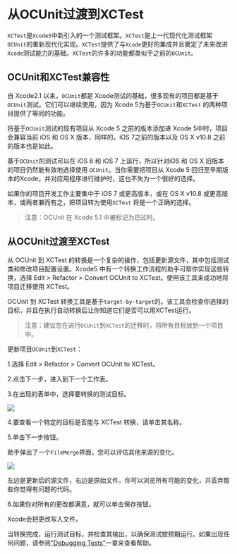 # 从OCUnit过渡到XCTest #

`XCTest`是`Xcode5`中新引入的一个测试框架。`XCTest`是上一代现代化测试框架`OCUnit`的重新现代化实现。`XCTest`提供了与`Xcode`更好的集成并且奠定了未来改进`Xcode`测试能力的基础。`XCTest`的许多的功能都类似于之前的`OCUnit`。

## OCUnit和XCTest兼容性 ##
自 Xcode2.1 以来，`OCUnit`都是 Xcode测试的基础，很多现有的项目都是基于`OCUnit`测试。它们可以继续使用，因为 Xcode 5为基于`OCUnit`和`XCTest` 的两种项目提供了等同的功能。
 
将基于`OCUnit`测试的现有项目从 Xcode 5 之前的版本添加进 Xcode 5中时，项目会兼容当前 iOS 和 OS X 版本，同样的，iOS 7之前的版本以及 OS X v10.8 之前的版本也是如此。
 
基于`OCUnit`的测试可以在 iOS 6 和 iOS 7 上运行，所以针对iOS 和 OS X 旧版本的项目仍然能有效地选择使用 `OCUnit`。当你需要把项目从 Xcode 5 回归至早期版本的Xcode，并对应用程序进行维护时，这也不失为一个很好的选择。
 
如果你的项目开发工作主要集中于 iOS 7 或更高版本，或在 OS X v10.8 或更高版本，或两者兼而有之，把项目转为使用`XCTest` 将是一个正确的选择。

>注意：OCUnit 在 Xcode 5.1 中被标记为已过时。

## 从OCUnit过渡至XCTest ##

从 OCUnit 到 XCTest 的转换是一个复杂的操作，包括更新源文件，其中包括测试类和修改项目配置设置。Xcode5 中有一个转换工作流程的助手可帮你实现这些转换，选择 Edit > Refactor > Convert OCUnit  to XCTest。使用该工具来成功地将项目迁移使用 XCTest。
 
OCUnit 到 XCTest 转换工具是基于`target-by-target`的。该工具会检查你选择的目标，并且在执行自动转换后让你知道它们是否可以用XCTest运行。
 
>注意：建议您在进行`OCUnit`到`XCTest`的迁移时，将所有目标放到一个项目中。

更新项目`OCUnit`到`XCTest`：

1.选择 Edit > Refactor > Convert OCUnit to XCTest。

2.点击下一步，进入到下一个工作表。

3.在出现的表单中，选择要转换的测试目标。

![](https://developer.apple.com/library/mac/documentation/DeveloperTools/Conceptual/testing_with_xcode/art/twx-select_targets_2x.png)

4.要查看一个特定的目标是否能与 XCTest 转换，请单击其名称。

5.单击下一步按钮。

助手弹出了一个`FileMerge`界面，您可以评估其他来源的变化。
	
![](https://developer.apple.com/library/mac/documentation/DeveloperTools/Conceptual/testing_with_xcode/art/twx-conversion-filemerge_2x.png)

左边是更新后的源文件，右边是原始文件。你可以浏览所有可能的变化，并丢弃那些你觉得有问题的代码。

6.如果你对所有的更改都满意，就可以单击保存按钮。

Xcode会把更改写入文件。

当转换完成，运行测试目标，并检查其输出，以确保测试按预期运行。如果出现任何问题，请参阅["Debugging Tests"](https://developer.apple.com/library/mac/documentation/DeveloperTools/Conceptual/testing_with_xcode/testing_5_debugging_tests/testing_5_debugging_tests.html#//apple_ref/doc/uid/TP40014132-CH6-SW1)一章来查看帮助。
	

